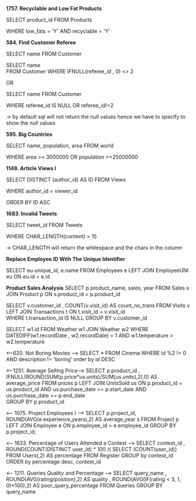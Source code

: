 **1757. Recyclable and Low Fat Products**



SELECT product\_id FROM Products

WHERE low\_fats  = 'Y' AND recyclable  = 'Y'


<!-- In SQL, particularly in MySQL and PostgreSQL, ENUM is a string data type that allows you to define a column with a predefined, fixed list of allowed values. It stands for "enumeration." 
Here's a breakdown of what ENUM is:
Predefined Values: When you declare a column as ENUM, you explicitly list all the possible values that column can hold. This list is defined at the time of table creation.
Data Integrity: ENUM helps enforce data integrity by ensuring that only values from the predefined list can be inserted into the column. Any attempt to insert a value not in the list will result in an error or, depending on the SQL mode, an empty string being inserted.
Storage Efficiency: While you interact with ENUM values as strings, they are often stored internally as integers, representing the index of the value in the predefined list. This can make ENUM columns more storage-efficient than VARCHAR or TEXT for columns with a limited set of options.
Readability: ENUM values are still readable strings when retrieved, making the data more understandable compared to using numerical codes that would require a separate lookup table.
Syntax: The basic syntax for defining an ENUM column is:
Code

    column_name ENUM('value1', 'value2', ..., 'valueN')
Example:
Code

    CREATE TABLE Products (
        ProductID INT PRIMARY KEY,
        ProductName VARCHAR(255),
        Status ENUM('In Stock', 'Out of Stock', 'Discontinued')
    );
In this example, the Status column can only contain the values 'In Stock', 'Out of Stock', or 'Discontinued'.
Key Considerations:
Limited Extensibility: ENUM is best suited for columns with a truly fixed set of values. If the list of possible values changes frequently, using a separate lookup table might be a more flexible approach.
Sorting: ENUM values are sorted based on their internal index, not their alphabetical order. If you need a specific sorting order, you might need to handle it in your queries.
 -->



**584. Find Customer Referee**



SELECT name FROM Customer

SELECT name  
FROM Customer 
WHERE IFNULL(referee_id , 0) <> 2


OR



SELECT name FROM Customer

WHERE referee\_id IS NULL OR referee\_id!=2



-> by default sql will not return the null values hence we have to specify to show the null values 	







**595. Big Countries**



SELECT name, population, area FROM world

WHERE area  >= 3000000  OR population >=25000000





**1148. Article Views I**



SELECT DISTINCT (author\_id) AS ID FROM Views

WHERE author\_id  = viewer\_id

ORDER BY ID ASC



**1683. Invalid Tweets**



SELECT tweet\_id  FROM Tweets

WHERE CHAR\_LENGTH(content)  > 15



-> CHAR\_LENGTH will return the whitespace and the chars in the column

**Replace Employee ID With The Unique Identifier**

SELECT eu.unique_id, e.name 
FROM  Employees  e
LEFT JOIN EmployeeUNI eu 
ON eu.id = e.id

**Product Sales Analysis**
SELECT p.product_name, sales, year
FROM Sales s
JOIN Product p ON 
s.product_id = p.product_id


<!-- 1581. Customer Who Visited but Did Not Make Any Transactions -->
SELECT v.customer_id , COUNT(v.visit_id) AS count_no_trans 
FROM Visits v
LEFT JOIN Transactions t ON
t.visit_id = v.visit_id  
WHERE t.transaction_id  IS NULL
GROUP BY v.customer_id

<!-- 197. Rising Temperature -->
SELECT w1.id
FROM Weather w1
JOIN Weather w2 
WHERE DATEDIFF(w1.recordDate , w2.recordDate) = 1
AND w1.temperature > w2.temperature 



<--620. Not Boring Movies -->
SELECT * FROM Cinema 
WHERE id %2 != 0  AND description  != 'boring'
order by id DESC

<--1251. Average Selling Price-->
SELECT p.product_id , IFNULL(ROUND(SUM(p.price*us.units)/SUM(us.units),2),0) AS average_price 
FROM prices p
LEFT JOIN UnitsSold us
ON p.product_id  = us.product_id 
AND us.purchase_date >= p.start_date 
AND us.purchase_date <= p.end_date   
GROUP BY p.product_id

<-- 1075. Project Employees I -->
SELECT p.project_id, ROUND(AVG(e.experience_years),2) AS average_year s
FROM Project p
LEFT JOIN Employee e
ON p.employee_id = e.employee_id
GROUP BY p.project_id;


<-- 1633. Percentage of Users Attended a Contest -->
SELECT contest_id  ,  ROUND(COUNT(DISTINCT user_id) * 100 /( SELECT (COUNT(user_id)) FROM  Users),2) AS percentage 
FROM Register 
GROUP by contest_id
ORDER by percentage desc, contest_id

<-- 1211. Queries Quality and Percentage -->
SELECT query_name ,  ROUND(AVG(rating/position),2)  AS quality , ROUND(AVG(IF(rating < 3, 1, 0)*100),2) AS poor_query_percentage 
FROM Queries 
GROUP BY query_name